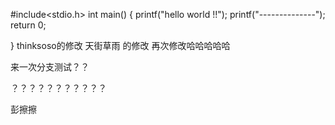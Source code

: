 #include<stdio.h>
int main()
{
    printf("hello world !!");
    printf("--------------");
    return 0;

}
thinksoso的修改
天街草雨 的修改
再次修改哈哈哈哈哈


来一次分支测试？？

？？？？？？？？？？？



彭擦擦
